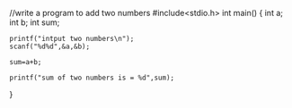 //write a program to add two numbers
#include<stdio.h>
int main()
{
    int a;
    int b;
    int sum;
    
    printf("intput two numbers\n");
    scanf("%d%d",&a,&b);
    
    sum=a+b;
    
    printf("sum of two numbers is = %d",sum);
    
    
    
}

